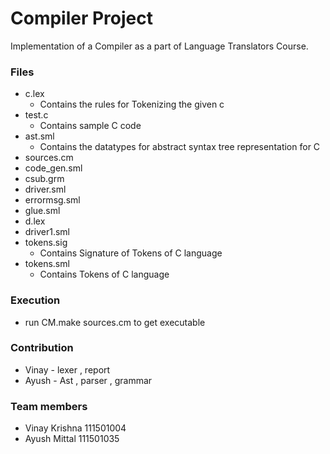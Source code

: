 # Compiler Project #

Implementation of a Compiler as a part of Language Translators Course.

### Files

* c.lex
	* Contains the rules for Tokenizing the given c
* test.c
	* Contains sample C code
* ast.sml
	* Contains the datatypes for abstract syntax tree representation for C
* sources.cm
* code_gen.sml 
* csub.grm 
* driver.sml
* errormsg.sml 
* glue.sml
* d.lex 
* driver1.sml
* tokens.sig
	* Contains Signature of Tokens of C language
* tokens.sml
	* Contains Tokens of C language
### Execution
* run CM.make sources.cm to get executable

### Contribution
* Vinay - lexer , report 
* Ayush - Ast , parser , grammar

### Team members
* Vinay Krishna 111501004
* Ayush Mittal 111501035